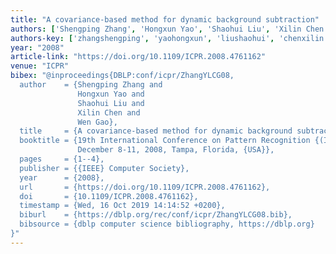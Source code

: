 ```yaml
---
title: "A covariance-based method for dynamic background subtraction"
authors: ['Shengping Zhang', 'Hongxun Yao', 'Shaohui Liu', 'Xilin Chen', 'Wen Gao 0001']
authors-key: ['zhangshengping', 'yaohongxun', 'liushaohui', 'chenxilin', 'gaowen']
year: "2008"
article-link: "https://doi.org/10.1109/ICPR.2008.4761162"
venue: "ICPR"
bibex: "@inproceedings{DBLP:conf/icpr/ZhangYLCG08,
  author    = {Shengping Zhang and
               Hongxun Yao and
               Shaohui Liu and
               Xilin Chen and
               Wen Gao},
  title     = {A covariance-based method for dynamic background subtraction},
  booktitle = {19th International Conference on Pattern Recognition {(ICPR} 2008),
               December 8-11, 2008, Tampa, Florida, {USA}},
  pages     = {1--4},
  publisher = {{IEEE} Computer Society},
  year      = {2008},
  url       = {https://doi.org/10.1109/ICPR.2008.4761162},
  doi       = {10.1109/ICPR.2008.4761162},
  timestamp = {Wed, 16 Oct 2019 14:14:52 +0200},
  biburl    = {https://dblp.org/rec/conf/icpr/ZhangYLCG08.bib},
  bibsource = {dblp computer science bibliography, https://dblp.org}
}"
---
```

